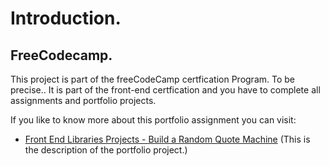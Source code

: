 # Introduction. 
## FreeCodecamp. 
This project is part of the freeCodeCamp certfication Program. 
To be precise.. It is part of the front-end certfication and you have to complete all assignments and portfolio projects. 

If you like to know more about this portfolio assignment you can visit:
- [Front End Libraries Projects - Build a Random Quote Machine](https://www.freecodecamp.org/learn/front-end-libraries/front-end-libraries-projects/build-a-random-quote-machine) (This is the description of the portfolio project.)